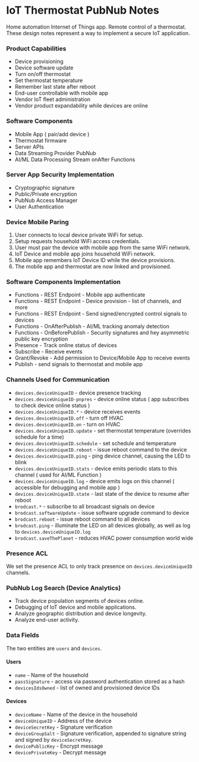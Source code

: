 # IoT Thermostat PubNub Notes

Home automation Internet of Things app.
Remote control of a thermostat.
These design notes represent a way to implement a secure IoT application.

### Product Capabilities

 - Device provisioning
 - Device software update
 - Turn on/off thermostat
 - Set thermostat temperature
 - Remember last state after reboot
 - End-user controllable with mobile app
 - Vendor IoT fleet administration
 - Vendor product expandability while devices are online

### Software Components

 - Mobile App ( pair/add device )
 - Thermostat firmware
 - Server APIs
 - Data Streaming Provider PubNub
 - AI/ML Data Processing Stream onAfter Functions

### Server App Security Implementation

 - Cryptographic signature
 - Public/Private encryption
 - PubNub Access Manager
 - User Authentication

### Device Mobile Paring

 1. User connects to local device private WiFi for setup.
 2. Setup requests household WiFi access credentials.
 3. User must pair the device with mobile app from the same WiFi network.
 4. IoT Device and mobile app joins household WiFi network.
 5. Mobile app remembers IoT Device ID while the device provisions.
 6. The mobile app and thermostat are now linked and provisioned.

### Software Components Implementation

 - Functions - REST Endpoint - Mobile app authenticate
 - Functions - REST Endpoint - Device provision - list of channels, and more
 - Functions - REST Endpoint - Send signed/encrypted control signals to devices
 - Functions - OnAfterPublish - AI/ML tracking anomaly detection
 - Functions - OnBeforePublish - Security signatures and hey asymmetric public key encryption
 - Presence - Track online status of devices
 - Subscribe - Receive events
 - Grant/Revoke - Add permission to Device/Mobile App to receive events
 - Publish - send signals to thermostat and mobile app

### Channels Used for Communication

 - `devices.deviceUniqueID`          - device presence tracking
 - `devices.deviceUniqueID-pnpres`   - device online status ( app subscribes to check device online status )
 - `devices.deviceUniqueID.*`        - device receives events
 - `devices.deviceUniqueID.off`      - turn off HVAC
 - `devices.deviceUniqueID.on`       - turn on HVAC
 - `devices.deviceUniqueID.update`   - set thermostat temperature (overrides schedule for a time)
 - `devices.deviceUniqueID.schedule` - set schedule and temperature
 - `devices.deviceUniqueID.reboot`   - issue reboot command to the device
 - `devices.deviceUniqueID.ping`     - ping device channel, causing the LED to blink
 - `devices.deviceUniqueID.stats`    - device emits periodic stats to this channel ( used for AI/ML Function )
 - `devices.deviceUniqueID.log`      - device emits logs on this channel ( accessible for debugging and mobile app )
 - `devices.deviceUniqueID.state`    - last state of the device to resume after reboot
 - `brodcast.*`                      - subscribe to all broadcast signals on device
 - `brodcast.softwareUpdate`         - issue software upgrade command to device
 - `brodcast.reboot`                 - issue reboot command to all devices
 - `brodcast.ping`                   - illuminate the LED on all devices globally, as well as log to `devices.deviceUniqueID.log`
 - `brodcast.saveThePlanet`          - reduces HVAC power consumption world wide

### Presence ACL

We set the presence ACL to only track presence on `devices.deviceUniqueID` channels.

### PubNub Log Search (Device Analytics)

 - Track device population segments of devices online.
 - Debugging of IoT device and mobile applications.
 - Analyze geographic distribution and device longevity.
 - Analyze end-user activity.

### Data Fields

The two entities are `users` and `devices`.

#### Users

 - `name` - Name of the household
 - `passSignature` - access via password authentication stored as a hash
 - `devicesIdsOwned` - list of owned and provisioned device IDs

#### Devices

 - `deviceName` - Name of the device in the household
 - `deviceUniqueID` - Address of the device
 - `deviceSecretKey` - Signature verification
 - `deviceGroupSalt` - Signature verification, appended to signature string and signed by `deviceSecretKey`.
 - `devicePublicKey` - Encrypt message
 - `devicePrivateKey` - Decrypt message
